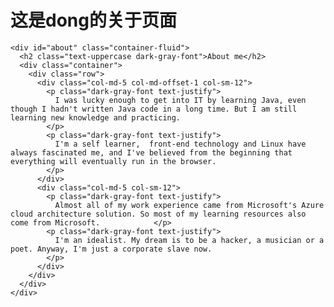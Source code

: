 # 这是dong的关于页面
    <div id="about" class="container-fluid">
      <h2 class="text-uppercase dark-gray-font">About me</h2>
      <div class="container">
        <div class="row">
          <div class="col-md-5 col-md-offset-1 col-sm-12">
            <p class="dark-gray-font text-justify">
              I was lucky enough to get into IT by learning Java, even though I hadn't written Java code in a long time. But I am still learning new knowledge and practicing.
            </p>
            <p class="dark-gray-font text-justify">
              I'm a self learner,  front-end technology and Linux have always fascinated me, and I've believed from the beginning that everything will eventually run in the browser.
            </p>
          </div>
          <div class="col-md-5 col-sm-12">
            <p class="dark-gray-font text-justify">
              Almost all of my work experience came from Microsoft's Azure cloud architecture solution. So most of my learning resources also come from Microsoft.            </p>
            <p class="dark-gray-font text-justify">
              I'm an idealist. My dream is to be a hacker, a musician or a poet. Anyway, I'm just a corporate slave now.
            </p>
          </div>
        </div>
      </div>
    </div>
